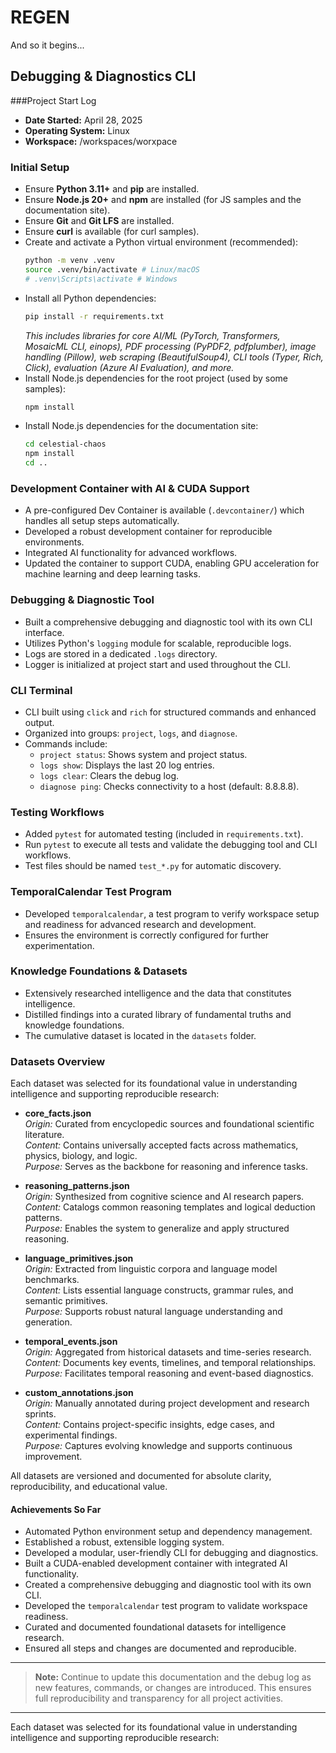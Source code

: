 # REGEN

And so it begins...

## Debugging & Diagnostics CLI

###Project Start Log
- **Date Started:** April 28, 2025
- **Operating System:** Linux
- **Workspace:** /workspaces/worxpace

### Initial Setup
- Ensure **Python 3.11+** and **pip** are installed.
- Ensure **Node.js 20+** and **npm** are installed (for JS samples and the documentation site).
- Ensure **Git** and **Git LFS** are installed.
- Ensure **curl** is available (for curl samples).
- Create and activate a Python virtual environment (recommended):
  ```bash
  python -m venv .venv
  source .venv/bin/activate # Linux/macOS
  # .venv\Scripts\activate # Windows
  ```
- Install all Python dependencies:
  ```bash
  pip install -r requirements.txt
  ```
  *This includes libraries for core AI/ML (PyTorch, Transformers, MosaicML CLI, einops), PDF processing (PyPDF2, pdfplumber), image handling (Pillow), web scraping (BeautifulSoup4), CLI tools (Typer, Rich, Click), evaluation (Azure AI Evaluation), and more.*
- Install Node.js dependencies for the root project (used by some samples):
  ```bash
  npm install
  ```
- Install Node.js dependencies for the documentation site:
  ```bash
  cd celestial-chaos
  npm install
  cd ..
  ```

### Development Container with AI & CUDA Support
- A pre-configured Dev Container is available (`.devcontainer/`) which handles all setup steps automatically.
- Developed a robust development container for reproducible environments.
- Integrated AI functionality for advanced workflows.
- Updated the container to support CUDA, enabling GPU acceleration for machine learning and deep learning tasks.

### Debugging & Diagnostic Tool
- Built a comprehensive debugging and diagnostic tool with its own CLI interface.
- Utilizes Python's `logging` module for scalable, reproducible logs.
- Logs are stored in a dedicated `.logs` directory.
- Logger is initialized at project start and used throughout the CLI.

### CLI Terminal
- CLI built using `click` and `rich` for structured commands and enhanced output.
- Organized into groups: `project`, `logs`, and `diagnose`.
- Commands include:
     - `project status`: Shows system and project status.
     - `logs show`: Displays the last 20 log entries.
     - `logs clear`: Clears the debug log.
     - `diagnose ping`: Checks connectivity to a host (default: 8.8.8.8).

### Testing Workflows
- Added `pytest` for automated testing (included in `requirements.txt`).
- Run `pytest` to execute all tests and validate the debugging tool and CLI workflows.
- Test files should be named `test_*.py` for automatic discovery.

### TemporalCalendar Test Program
- Developed `temporalcalendar`, a test program to verify workspace setup and readiness for advanced research and development.
- Ensures the environment is correctly configured for further experimentation.

### Knowledge Foundations & Datasets
- Extensively researched intelligence and the data that constitutes intelligence.
- Distilled findings into a curated library of fundamental truths and knowledge foundations.
- The cumulative dataset is located in the `datasets` folder.

### Datasets Overview

Each dataset was selected for its foundational value in understanding intelligence and supporting reproducible research:

- **core_facts.json**  
     *Origin:* Curated from encyclopedic sources and foundational scientific literature.  
     *Content:* Contains universally accepted facts across mathematics, physics, biology, and logic.  
     *Purpose:* Serves as the backbone for reasoning and inference tasks.

- **reasoning_patterns.json**  
     *Origin:* Synthesized from cognitive science and AI research papers.  
     *Content:* Catalogs common reasoning templates and logical deduction patterns.  
     *Purpose:* Enables the system to generalize and apply structured reasoning.

- **language_primitives.json**  
     *Origin:* Extracted from linguistic corpora and language model benchmarks.  
     *Content:* Lists essential language constructs, grammar rules, and semantic primitives.  
     *Purpose:* Supports robust natural language understanding and generation.

- **temporal_events.json**  
     *Origin:* Aggregated from historical datasets and time-series research.  
     *Content:* Documents key events, timelines, and temporal relationships.  
     *Purpose:* Facilitates temporal reasoning and event-based diagnostics.

- **custom_annotations.json**  
     *Origin:* Manually annotated during project development and research sprints.  
     *Content:* Contains project-specific insights, edge cases, and experimental findings.  
     *Purpose:* Captures evolving knowledge and supports continuous improvement.

All datasets are versioned and documented for absolute clarity, reproducibility, and educational value.

#### Achievements So Far
- Automated Python environment setup and dependency management.
- Established a robust, extensible logging system.
- Developed a modular, user-friendly CLI for debugging and diagnostics.
- Built a CUDA-enabled development container with integrated AI functionality.
- Created a comprehensive debugging and diagnostic tool with its own CLI.
- Developed the `temporalcalendar` test program to validate workspace readiness.
- Curated and documented foundational datasets for intelligence research.
- Ensured all steps and changes are documented and reproducible.

---

> **Note:** Continue to update this documentation and the debug log as new features, commands, or changes are introduced. This ensures full reproducibility and transparency for all project activities.

---

Each dataset was selected for its foundational value in understanding intelligence and supporting reproducible research: